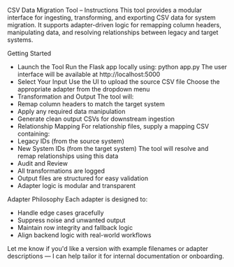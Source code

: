 CSV Data Migration Tool – Instructions
This tool provides a modular interface for ingesting, transforming, and exporting CSV data for system migration. It supports adapter-driven logic for remapping column headers, manipulating data, and resolving relationships between legacy and target systems.

Getting Started
- Launch the Tool
Run the Flask app locally using:
python app.py
The user interface will be available at http://localhost:5000
- Select Your Input
Use the UI to upload the source CSV file
Choose the appropriate adapter from the dropdown menu
- Transformation and Output
The tool will:
- Remap column headers to match the target system
- Apply any required data manipulation
- Generate clean output CSVs for downstream ingestion
- Relationship Mapping
For relationship files, supply a mapping CSV containing:
- Legacy IDs (from the source system)
- New System IDs (from the target system)
The tool will resolve and remap relationships using this data
- Audit and Review
- All transformations are logged
- Output files are structured for easy validation
- Adapter logic is modular and transparent

Adapter Philosophy
Each adapter is designed to:
- Handle edge cases gracefully
- Suppress noise and unwanted output
- Maintain row integrity and fallback logic
- Align backend logic with real-world workflows

Let me know if you'd like a version with example filenames or adapter descriptions — I can help tailor it for internal documentation or onboarding.
